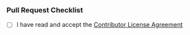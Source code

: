 ### Pull Request Checklist

<!-- Make sure to read and accept the CLA, before you open the pull request! -->
<!-- Tick the checkbox below if you accept our CLA (`[x]`) -->

- [ ] I have read and accept the [Contributor License Agreement](https://opensource.porsche.com/docs/cla)
